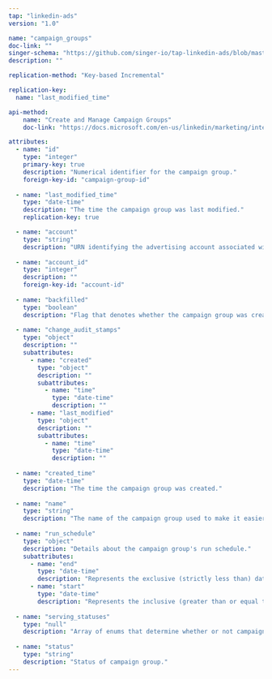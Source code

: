 ```yaml
---
tap: "linkedin-ads"
version: "1.0"

name: "campaign_groups"
doc-link: ""
singer-schema: "https://github.com/singer-io/tap-linkedin-ads/blob/master/tap_linkedin_ads/schemas/campaign_groups.json"
description: ""

replication-method: "Key-based Incremental"

replication-key:
  name: "last_modified_time"

api-method:
    name: "Create and Manage Campaign Groups"
    doc-link: "https://docs.microsoft.com/en-us/linkedin/marketing/integrations/ads/account-structure/create-and-manage-campaign-groups#search-for-campaign-groups"

attributes:
  - name: "id"
    type: "integer"
    primary-key: true
    description: "Numerical identifier for the campaign group."
    foreign-key-id: "campaign-group-id"
  
  - name: "last_modified_time"
    type: "date-time"
    description: "The time the campaign group was last modified."
    replication-key: true

  - name: "account"
    type: "string"
    description: "URN identifying the advertising account associated with the campaign."
  
  - name: "account_id"
    type: "integer"
    description: ""
    foreign-key-id: "account-id"
  
  - name: "backfilled"
    type: "boolean"
    description: "Flag that denotes whether the campaign group was created organically or to backfill existing campaigns."
  
  - name: "change_audit_stamps"
    type: "object"
    description: ""
    subattributes:
      - name: "created"
        type: "object"
        description: ""
        subattributes:
          - name: "time"
            type: "date-time"
            description: ""
      - name: "last_modified"
        type: "object"
        description: ""
        subattributes:
          - name: "time"
            type: "date-time"
            description: ""
  
  - name: "created_time"
    type: "date-time"
    description: "The time the campaign group was created."
  
  - name: "name"
    type: "string"
    description: "The name of the campaign group used to make it easier to reference a campaign group and recall its purpose."
  
  - name: "run_schedule"
    type: "object"
    description: "Details about the campaign group's run schedule."
    subattributes:
      - name: "end"
        type: "date-time"
        description: "Represents the exclusive (strictly less than) date when to stop running the associated campaigns under this campaign group. If this field is unset, it indicates an open range with no end date."
      - name: "start"
        type: "date-time"
        description: "Represents the inclusive (greater than or equal to) date when to start running the associated campaigns under this campaign group."
  
  - name: "serving_statuses"
    type: "null"
    description: "Array of enums that determine whether or not campaigns within the campaign group may be served."
  
  - name: "status"
    type: "string"
    description: "Status of campaign group."
---
```

